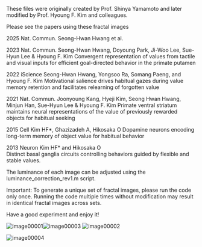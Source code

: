 These files were originally created by Prof. Shinya Yamamoto and later modified by Prof. Hyoung F. Kim and colleagues.

Please see the papers using these fractal images 

 2025 Nat. Commun. Seong-Hwan Hwang et al.
 
 2023 Nat. Commun. Seong-Hwan Hwang, Doyoung Park, Ji-Woo Lee, Sue-Hyun Lee & Hyoung F. Kim
      Convergent representation of values from tactile and visual inputs for efficient goal-directed behavior in the primate putamen
 
 2022 iScience Seong-Hwan Hwang, Yongsoo Ra, Somang Paeng, and Hyoung F. Kim
      Motivational salience drives habitual gazes during value memory retention and facilitates relearning of forgotten value
 
 2021 Nat. Commun. Joonyoung Kang, Hyeji Kim, Seong Hwan Hwang, Minjun Han, Sue-Hyun Lee & Hyoung F. Kim
      Primate ventral striatum maintains neural representations of the value of previously rewarded objects for habitual seeking
 
 2015 Cell Kim HF*, Ghazizadeh A, Hikosaka O 
      Dopamine neurons encoding long-term memory of object value for habitual behavior
 
 2013 Neuron Kim HF* and Hikosaka O  
      Distinct basal ganglia circuits controlling behaviors guided by flexible and stable values.
 
The luminance of each image can be adjusted using the luminance_correction_rev1.m script.

Important: To generate a unique set of fractal images, please run the code only once. Running the code multiple times without modification may result in identical fractal images across sets.

Have a good experiment and enjoy it!

![image00001](https://github.com/user-attachments/assets/1aa98b57-fe75-4d36-81b6-0a96d3ef3b9e)![image00003](https://github.com/user-attachments/assets/34934618-5a49-415c-b810-1aed2ffeef22)
![image00002](https://github.com/user-attachments/assets/4fe360aa-d7c4-4ea6-a341-05bb5bb7a99f)

![image00004](https://github.com/user-attachments/assets/74f78360-6558-4df6-b90e-9df7a52a3220)
